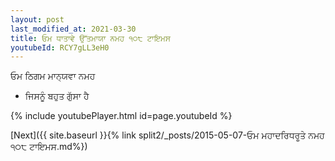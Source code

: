 ```yaml
---
layout: post
last_modified_at: 2021-03-30
title: ਓਮ ਧਾਤਾਵੇ ਉੱਤਮਾਯਾ ਨਮਹ ੧੦੮ ਟਾਇਮਸ
youtubeId: RCY7gLL3eH0
---
```

 
 
 ਓਮ ਠਿਗਮ ਮਾਨ੍ਯਵਾ ਨਮਹ  
 
 -  ਜਿਸਨੂੰ ਬਹੁਤ ਗੁੱਸਾ ਹੈ 
 
  
 
  
 
 
 
 
 
 


{% include youtubePlayer.html id=page.youtubeId %}
 
[Next]({{ site.baseurl }}{% link  split2/_posts/2015-05-07-ਓਮ ਮਹਾਦਰਿਧਰੂਤੇ ਨਮਹ ੧੦੮ ਟਾਇਮਸ.md%})
 
